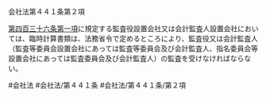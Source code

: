 会社法第４４１条第２項

[第四百三十六条第一項](会社法＿＿＿＿第４３６条第１項)に規定する監査役設置会社又は会計監査人設置会社においては、臨時計算書類は、法務省令で定めるところにより、監査役又は会計監査人（監査等委員会設置会社にあっては監査等委員会及び会計監査人、指名委員会等設置会社にあっては監査委員会及び会計監査人）の監査を受けなければならない。

#会社法
#会社法/第４４１条
#会社法/第４４１条/第２項
